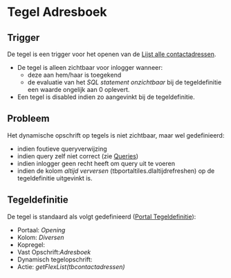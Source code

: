 # Tegel Adresboek

## Trigger

De tegel is een trigger voor het openen van de [Lijst alle contactadressen](/docs/probleemoplossing/portalen_en_moduleschermen/openingsportaal/tegel_adresboek/lijst_alle_contactadressen.md).

  - De tegel is alleen zichtbaar voor inlogger wanneer:
    - deze aan hem/haar is toegekend
    - de evaluatie van het *SQL statement onzichtbaar* bij de tegeldefinitie een waarde ongelijk aan 0 oplevert.
  - Een tegel is disabled indien zo aangevinkt bij de tegeldefinitie.

## Probleem

Het dynamische opschrift op tegels is niet zichtbaar, maar wel gedefinieerd:

  - indien foutieve queryverwijzing
  - indien query zelf niet correct (zie [Queries](/docs/instellen_inrichten/queries.md))
  - indien inlogger geen recht heeft om query uit te voeren
  - indien de kolom *altijd verversen* (tbportaltiles.dlaltijdrefreshen) op de tegeldefinitie uitgevinkt is.

## Tegeldefinitie

De tegel is standaard als volgt gedefinieerd ([Portal Tegeldefinitie](/docs/instellen_inrichten/portaldefinitie/portal_tegel.md)):

  - Portaal: *Opening*
  - Kolom: *Diversen*
  - Kopregel:
  - Vast Opschrift:*Adresboek*
  - Dynamisch tegelopschrift:
  - Actie: *getFlexList(tbcontactadressen)*

